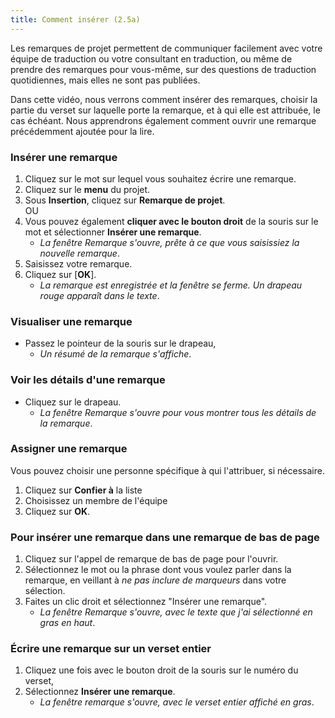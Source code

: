```yaml
---
title: Comment insérer (2.5a) 
---
```

Les remarques de projet permettent de communiquer facilement avec votre équipe de traduction ou votre consultant en traduction, ou même de prendre des remarques pour vous-même, sur des questions de traduction quotidiennes, mais elles ne sont pas publiées.

Dans cette vidéo, nous verrons comment insérer des remarques, choisir la partie du verset sur laquelle porte la remarque, et à qui elle est attribuée, le cas échéant. Nous apprendrons également comment ouvrir une remarque précédemment ajoutée pour la lire.

### Insérer une remarque

1.  Cliquez sur le mot sur lequel vous souhaitez écrire une remarque.
1.  Cliquez sur le **menu** du projet.
1.  Sous **Insertion**, cliquez sur **Remarque de projet**.  
    OU  
4.  Vous pouvez également **cliquer avec le bouton droit** de la souris sur le mot et sélectionner **Insérer une remarque**.
     - *La fenêtre Remarque s'ouvre, prête à ce que vous saisissiez la nouvelle remarque*.
1.  Saisissez votre remarque.
1.  Cliquez sur [**OK**].
     -  *La remarque est enregistrée et la fenêtre se ferme. Un drapeau rouge apparaît dans le texte*.

### Visualiser une remarque

-  Passez le pointeur de la souris sur le drapeau,
     -  *Un résumé de la remarque s'affiche*.

### Voir les détails d'une remarque

-  Cliquez sur le drapeau.
   -  *La fenêtre Remarque s'ouvre pour vous montrer tous les détails de la remarque*.

### Assigner une remarque

Vous pouvez choisir une personne spécifique à qui l'attribuer, si nécessaire.

1.  Cliquez sur **Confier à** la liste
1.  Choisissez un membre de l'équipe
1.  Cliquez sur **OK**.

### Pour insérer une remarque dans une remarque de bas de page

1.  Cliquez sur l'appel de remarque de bas de page pour l'ouvrir.
1.  Sélectionnez le mot ou la phrase dont vous voulez parler dans la remarque, en veillant à *ne pas inclure de marqueurs* dans votre sélection.
1.  Faites un clic droit et sélectionnez "Insérer une remarque".
     -  *La fenêtre Remarque s'ouvre, avec le texte que j'ai sélectionné en gras en haut*.

### Écrire une remarque sur un verset entier

1.  Cliquez une fois avec le bouton droit de la souris sur le numéro du verset,
1.  Sélectionnez **Insérer une remarque**.
     -  *La fenêtre remarque s'ouvre, avec le verset entier affiché en gras*.
